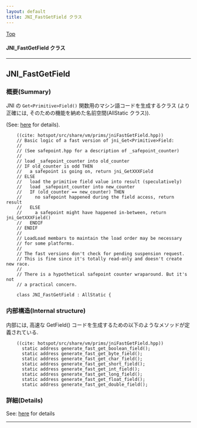 ```yaml
---
layout: default
title: JNI_FastGetField クラス 
---
```

[Top](../index.html)

#### JNI_FastGetField クラス 



---
## <a name="noNxyr9N7b" id="noNxyr9N7b">JNI_FastGetField</a>

### 概要(Summary)
JNI の `Get<Primitive>Field()` 関数用のマシン語コードを生成するクラス
(より正確には, そのための機能を納めた名前空間(AllStatic クラス)).

(See: [here](no5248c5L.html) for details).


```
    ((cite: hotspot/src/share/vm/prims/jniFastGetField.hpp))
    // Basic logic of a fast version of jni_Get<Primitive>Field:
    //
    // (See safepoint.hpp for a description of _safepoint_counter)
    //
    // load _safepoint_counter into old_counter
    // IF old_counter is odd THEN
    //   a safepoint is going on, return jni_GetXXXField
    // ELSE
    //   load the primitive field value into result (speculatively)
    //   load _safepoint_counter into new_counter
    //   IF (old_counter == new_counter) THEN
    //     no safepoint happened during the field access, return result
    //   ELSE
    //     a safepoint might have happened in-between, return jni_GetXXXField()
    //   ENDIF
    // ENDIF
    //
    // LoadLoad membars to maintain the load order may be necessary
    // for some platforms.
    //
    // The fast versions don't check for pending suspension request.
    // This is fine since it's totally read-only and doesn't create new race.
    //
    // There is a hypothetical safepoint counter wraparound. But it's not
    // a practical concern.
    
    class JNI_FastGetField : AllStatic {
```

### 内部構造(Internal structure)
内部には, 高速な Get<Primitive>Field() コードを生成するための以下のようなメソッドが定義されている.

```
    ((cite: hotspot/src/share/vm/prims/jniFastGetField.hpp))
      static address generate_fast_get_boolean_field();
      static address generate_fast_get_byte_field();
      static address generate_fast_get_char_field();
      static address generate_fast_get_short_field();
      static address generate_fast_get_int_field();
      static address generate_fast_get_long_field();
      static address generate_fast_get_float_field();
      static address generate_fast_get_double_field();
```




### 詳細(Details)
See: [here](../doxygen/classJNI__FastGetField.html) for details

---
